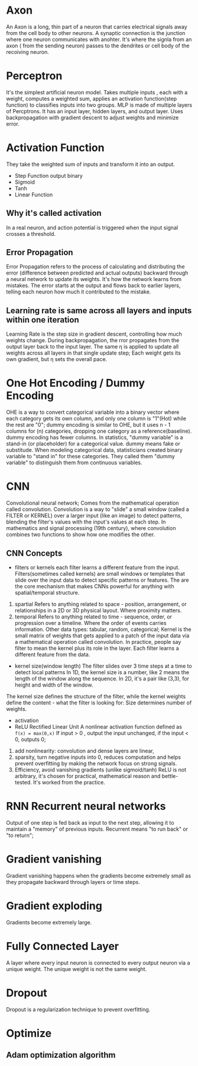 # Axon
An Axon is a long, thin part of a neuron that carries electrical signals away from the cell body to other neurons.
A synaptic connection is the junction where one neuron communicates with anohter.
It's where the signla from an axon ( from the sending neuron) passes to the dendrites or cell body of the recoiving neuron.
# Perceptron
It's the simplest artificial neuron model. Takes multiple inputs , each with a weight, computes a weighted sum, applies an activation function(step function) to classifies inputs into two groups.
MLP is made of multiple layers of Percptrons. It has an input layer, hidden layers, and output layer.
Uses backpropagation with gradient descent to adjust weights and minimize error.

# Activation Function
They take the weighted sum of inputs and transform it into an output.
- Step Function   output binary
- Sigmoid
- Tanh
- Linear Function
## Why it's called activation
In a real neuron, and action potential is triggered when the input signal crosses a threshold.
## Error Propagation
Error Propagation refers to the process of calculating and distributing the error (difference between predicted and actual outputs) backward through a neural network to update its weights.
It's how the network learns from mistakes.
The error starts at the output and flows back to earlier layers, telling each neuron how much it contributed to the mistake.
## Learning rate is same across all layers and inputs within one iteration
Learning Rate is the step size in gradient descent, controlling how much weights change.
During backpropagation, the rror propagates from the output layer back to the input layer.
The same η is applied to update all weights across all layers in that single update step;
Each weight gets its own gradient, but η sets the overall pace.
# One Hot Encoding / Dummy Encoding
OHE is a way to convert categorical variable into a binary vector where each category gets its own column, and only one column is "1"(Hot) while the rest are "0";
dummy encoding is similar to OHE, but it uses n - 1 columns for (n) categories, dropping one category as a reference(baseline).
dummy encoding has fewer columns.
In statistics, "dummy variable" is a stand-in (or placeholder) for a categorical value.
dummy means fake or substitude.
When modeling categorical data, statisticians created binary variable to "stand in" for these categories.  They called them "dummy variable" to distinguish them from continuous variables.
# CNN
Convolutional neural network;
Comes from the mathematical operation called convolution.
Convolution is a way to "slide" a small window (called a FILTER or KERNEL) over a larger input (like an image) to detect patterns, blending the filter's values with the input's values at each step.
In mathematics and signal processing (19th century), where convolution combines two functions to show how one modifies the other.
## CNN Concepts
- filters or kernels
each filter learns a different feature from the input.
Filters(sometimes called kernels) are small windows or templates that slide over the input data to detect specific patterns or features.
The are the core mechanism that makes CNNs powerful for anything with spatial/temporal structure.
1. spartial
Refers to anything related to space - position, arrangement, or relationships in a 2D or 3D physical layout.  Where proximity matters.
2. temporal
Refers to anything related to time - sequence, order, or progression over a timeline.    Where the order of events carries information.
Other data types: tabular, random, categorical;
Kernel is the small matrix of weights that gets applied to a patch of the input data via a mathematical operation called convolution.
In practice, people say filter to mean the kernel plus its role in the layer.
Each filter learns a different feature from the data.

- kernel size(window length)
The filter slides over 3 time steps at a time to detect local patterns
In 1D, the kernel size is a number, like 2 means the length of the window along the sequence.
In 2D, it's a pair like (3,3), for height and width of the window.

The kernel size defines the structure of the filter, while the kernel weights define the content - what the filter is looking for: Size determines number of weights.
- activation
- ReLU Rectified Linear Unit
A nonlinear activation function defined as `f(x) = max(0,x)`
If input > 0 , output the input unchanged, if the input < 0, outputs 0;
1. add nonlinearity: convolution and dense layers are linear,
2. sparsity, turn negative inputs into 0, reduces computation and helps prevent overfitting by making the network focus on strong signals.
3. Efficiency, avoid vanishing gradients (unlike sigmoid/tanh)
ReLU is not arbitrary, it's chosen for practical, mathematical reason and bettle-tested.
It's worked from the practice.

# RNN Recurrent neural networks
Output of one step is fed back as input to the next step, allowing it to maintain a "memory" of previous inputs.
Recurrent means "to run back" or "to return";
# Gradient vanishing
Gradient vanishing happens when the gradients become extremely small as they propagate backward through layers or time steps.
# Gradient exploding
Gradients become extremely large.
# Fully Connected Layer
A layer where every input neuron is connected to every output neuron via a unique weight.
The unique weight is not the same weight.
# Dropout
Dropout is a regularization technique to prevent overfitting.
# Optimize
## Adam optimization algorithm
